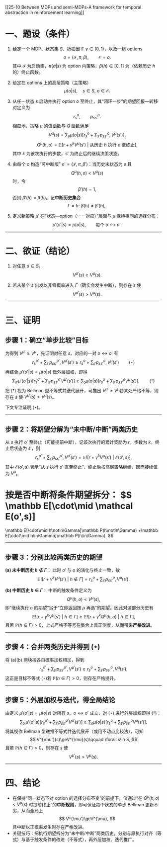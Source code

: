 [[25-10 Between MDPs and semi-MDPs-A framework for temporal abstraction in reinforcement learning]]



# 一、题设（条件）

1. 给定一个 MDP、状态集 $S$、折扣因子 $\gamma\in(0,1)$，以及一组 options
   $$
   o=(\mathcal I,\pi,\beta),\qquad \mathcal O={o}.
   $$
   其中 $\mathcal I$ 为启动集，$\pi(a|s)$ 为 option 内策略，$\beta(h)\in[0,1]$ 为（依赖历史 $h$ 的）终止函数。

2. 给定在 options 上的高层策略（主策略）
   $$
   \mu(o|s),\quad s\in S,\ o\in\mathcal O.
   $$

3. 从任一状态 $s$ 启动并执行 option $o$ 至终止，其“闭环一步”的期望回报—转移对定义为
   $$
   r_s^o,\qquad p_{ss'}^o.
   $$
   相应地，策略 $\mu$ 的值函数与 $Q$ 函数满足
   $$
   V^{\mu}(s) = \sum_{o}\mu(o|s)\Big[r_s^o+\sum_{s'}p_{ss'}^{o},V^{\mu}(s')\Big],
   $$
   $$
   Q^{\mu}(h,o)=\mathbb E\big[r+\gamma^{k}V^{\mu}(s')\ \big|\ \text{从历史 }h\text{ 执行 }o\text{ 至终止}\big],
   $$
   其中 $k$ 为该次执行的步数，$s'$ 为终止后的继续决策状态。

4. 由每个 $o$ 构造“可中断版” $o'=(\mathcal I,\pi,\beta')$：当历史末状态为 $s$ 且
   $$
   Q^{\mu}(h,o)<V^{\mu}(s)
   $$
   时，令
   $$
   \beta'(h)=1,
   $$
   否则 $\beta'(h)=\beta(h)$。记**中断历史集合**
   $$
   \Gamma={h:\ \beta(h)\neq \beta'(h),}.
   $$

5. 定义新策略 $\mu'$ 在“状态—option（一一对应）”层面与 $\mu$ 保持相同的选择分布：
   $$
   \mu'(o'|s)=\mu(o|s),\qquad \text{每个 }o\leftrightarrow o'.
   $$

---

# 二、欲证（结论）

1. 对任意 $s\in S$，
   $$
   V^{\mu'}(s)\ge V^{\mu}(s).
   $$

2. 若从某个 $s$ 出发以非零概率进入 $\Gamma$（确实会发生中断），则存在 $s$ 使
   $$
   V^{\mu'}(s)>V^{\mu}(s).
   $$

---

# 三、证明

## 步骤 1：确立“单步比较”目标

为得到 $V^{\mu'}\ge V^{\mu}$，先证明对任意 $s$、对应的一对 $o\leftrightarrow o'$ 有
$$
r_s^{o'}+\sum_{s'}p_{ss'}^{o'},V^{\mu'}(s')\ge r_s^{o}+\sum_{s'}p_{ss'}^{o},V^{\mu}(s')\qquad (\star)
$$
再结合 $\mu'(o'|s)=\mu(o|s)$ 做外层加权，即得
$$
\sum_{o'}\mu'(o'|s)\Big[r_s^{o'}+\sum_{s'}p_{ss'}^{o'}V^{\mu'}(s')\Big]\ge\sum_{o}\mu(o|s)\Big[r_s^{o}+\sum_{s'}p_{ss'}^{o}V^{\mu}(s')\Big],\qquad (\dagger)
$$
把 $(\dagger)$ 视为 Bellman 型不等式并迭代展开，可推出 $V^{\mu'}\ge V^{\mu}$若某处严格不等，则存在 $s$ 使 $V^{\mu'}(s)>V^{\mu}(s)$。

下文专注证明 $(\star)$。

---

## 步骤 2：将期望分解为“未中断/中断”两类历史

从 $s$ 执行 $o'$ 至终止（可能提前中断），记该次执行的累计奖励为 $r$，步数为 $k$，终止后状态为 $s'$，则
$$
r_s^{o'}+\sum_{s'}p_{ss'}^{o'},V^{\mu'}(s')=\mathbb E!\big[r+\gamma^{k}V^{\mu}(s')\ \big|\ \mathcal E(o',s)\big],
$$
其中 $\mathcal E(o',s)$ 表示“从 $s$ 执行 $o'$ 直至终止”，终止后按高层策略继续，因而接续值为 $V^{\mu}$。

按是否中断将条件期望拆分：
$$
\mathbb E[\cdot\mid \mathcal E(o',s)]
=====================================

\mathbb E[\cdot\mid h\notin\Gamma]\mathbb P(h\notin\Gamma)
+\mathbb E[\cdot\mid h\in\Gamma]\mathbb P(h\in\Gamma).
$$

---

## 步骤 3：分别比较两类历史的期望

**(a) 未中断历史 $h\notin\Gamma$：**
此时 $o'$ 与 $o$ 的演化与终止一致，故
$$
\mathbb E!\big[r+\gamma^{k}V^{\mu}(s')\ \big|\ h\notin\Gamma\big]
=r_s^{o}+\sum_{s'}p_{ss'}^{o},V^{\mu}(s').
$$

**(b) 中断历史 $h\in\Gamma$：**
中断的触发条件定义为
$$
Q^{\mu}(h,o)<V^{\mu}(s),
$$
即“继续执行 $o$ 的期望”劣于“立即返回按 $\mu$ 再选”的期望。因此对这部分历史有
$$
\mathbb E!\big[r+\gamma^{k}V^{\mu}(s')\ \big|\ h\in\Gamma\big]
\ge
\mathbb E!\big[r+\gamma^{k}Q^{\mu}(h,o)\ \big|\ h\in\Gamma\big],
$$
且若 $\mathbb P(h\in\Gamma)>0$，上式严格不等号在集合上具正测度，从而带来**严格改进**。

---

## 步骤 4：合并两类历史并得到 $(\star)$

将 (a)(b) 两块按各自概率加权相加，得到
$$
r_s^{o'}+\sum_{s'}p_{ss'}^{o'},V^{\mu'}(s')
\ge
r_s^{o}+\sum_{s'}p_{ss'}^{o},V^{\mu}(s'),
$$
这正是目标不等式 $(\star)$若 $\mathbb P(h\in\Gamma)>0$，则存在严格提升。

---

## 步骤 5：外层加权与迭代，得全局结论

由定义 $\mu'(o'|s)=\mu(o|s)$ 对所有 $s$、$o\leftrightarrow o'$ 成立，对 $(\star)$ 进行外层加权即得 $(\dagger)$：
$$
\sum_{o'}\mu'(o'|s)\Big[r_s^{o'}+\sum_{s'}p_{ss'}^{o'}V^{\mu'}(s')\Big]\ge\sum_{o}\mu(o|s)\Big[r_s^{o}+\sum_{s'}p_{ss'}^{o}V^{\mu}(s')\Big].
$$
将其视作 Bellman 型递推不等式并迭代展开（或用不动点比较法），可知
$$
V^{\mu'}(s)\geV^{\mu}(s)\qquad \forall s\in S,
$$
且若 $\mathbb P(h\in\Gamma)>0$，则存在 $s$ 使
$$
V^{\mu'}(s)>V^{\mu}(s).
$$

---

# 四、结论

* 在保持“同一状态下对 option 的选择分布不变”的前提下，仅通过“在 $Q^{\mu}(h,o)<V^{\mu}(s)$ 时提前终止”的**中断规则**，即可保证每个状态的单步 Bellman 更新不劣，从而全局上
  $$
  V^{\mu'}\geV^{\mu},
  $$
  且中断以正概率发生时存在严格改进。
* 关键技巧：把执行期望拆分为“未中断/中断”两类历史，分别与原执行对齐（等式）与基于触发条件的改进（不等式），再外层加权、迭代推广。
